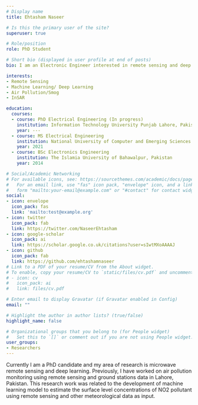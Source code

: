 ```yaml
---
# Display name
title: Ehtasham Naseer

# Is this the primary user of the site?
superuser: true

# Role/position
role: PhD Student

# Short bio (displayed in user profile at end of posts)
bio: I am an Electronic Engineer interested in remote sensing and deep learning.

interests:
- Remote Sensing
- Machine Learning/ Deep Learning
- Air Pollution/Smog
- InSAR

education:
  courses:
  - course: PhD Electrical Engineering (In progress)
    institution: Information Technology University Punjab Lahore, Pakistan
    year: ---
  - course: MS Electrical Engineering
    institution: National University of Computer and Emerging Sciences Lahore, Pakistan
    year: 2021
  - course: BSc Electronics Engineering
    institution: The Islamia University of Bahawalpur, Pakistan
    year: 2014

# Social/Academic Networking
# For available icons, see: https://sourcethemes.com/academic/docs/page-builder/#icons
#   For an email link, use "fas" icon pack, "envelope" icon, and a link in the
#   form "mailto:your-email@example.com" or "#contact" for contact widget.
social:
- icon: envelope
  icon_pack: fas
  link: 'mailto:test@example.org'
- icon: twitter
  icon_pack: fab
  link: https://twitter.com/NaseerEhtasham
- icon: google-scholar
  icon_pack: ai
  link: https://scholar.google.co.uk/citations?user=sIwtMXoAAAAJ
- icon: github
  icon_pack: fab
  link: https://github.com/ehtashamnaseer
# Link to a PDF of your resume/CV from the About widget.
# To enable, copy your resume/CV to `static/files/cv.pdf` and uncomment the lines below.
# - icon: cv
#   icon_pack: ai
#   link: files/cv.pdf

# Enter email to display Gravatar (if Gravatar enabled in Config)
email: ""

# Highlight the author in author lists? (true/false)
highlight_name: false

# Organizational groups that you belong to (for People widget)
#   Set this to `[]` or comment out if you are not using People widget.
user_groups:
- Researchers
---
```


Currently I am a PhD candidate and my area of research is microwave remote sensing and deep learning. Previously, I have worked on air pollution monitoring using remote sensing and ground stations data in Lahore, Pakistan. This research work was related to the development of machine learning model to estimate the surface level concentrations of NO2 pollutant using remote sensing and other meteorological data as input.
